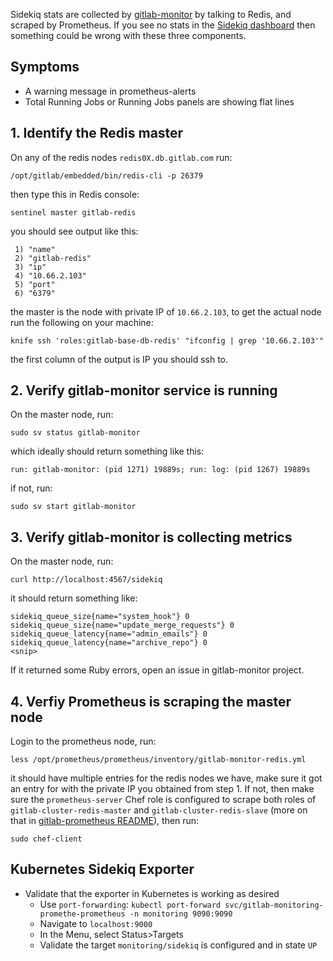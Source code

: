 Sidekiq stats are collected by [gitlab-monitor](https://gitlab.com/gitlab-org/gitlab-monitor/blob/fdad76bdff3698111744c4bfbc129c57d99355b7/lib/gitlab_monitor/sidekiq.rb) by talking to Redis, and scraped by Prometheus.
If you see no stats in the [Sidekiq dashboard](http://dashboards.gitlab.net/dashboard/db/sidekiq-stats) then something could be wrong with these three components.

## Symptoms

* A warning message in prometheus-alerts
* Total Running Jobs or Running Jobs panels are showing flat lines

## 1. Identify the Redis master

On any of the redis nodes `redis0X.db.gitlab.com` run:

```
/opt/gitlab/embedded/bin/redis-cli -p 26379
```

then type this in Redis console:

```
sentinel master gitlab-redis
```

you should see output like this:

```
 1) "name"
 2) "gitlab-redis"
 3) "ip"
 4) "10.66.2.103"
 5) "port"
 6) "6379"
 ```

the master is the node with private IP of `10.66.2.103`, to get the actual node run the following on your machine:

 ```
knife ssh 'roles:gitlab-base-db-redis' "ifconfig | grep '10.66.2.103'"
```

the first column of the output is IP you should ssh to.

## 2. Verify gitlab-monitor service is running

On the master node, run:

```
sudo sv status gitlab-monitor
```

which ideally should return something like this:

```
run: gitlab-monitor: (pid 1271) 19889s; run: log: (pid 1267) 19889s
```

if not, run:

```
sudo sv start gitlab-monitor
```

## 3. Verify gitlab-monitor is collecting metrics

On the master node, run:

```
curl http://localhost:4567/sidekiq
```

it should return something like:

```
sidekiq_queue_size{name="system_hook"} 0
sidekiq_queue_size{name="update_merge_requests"} 0
sidekiq_queue_latency{name="admin_emails"} 0
sidekiq_queue_latency{name="archive_repo"} 0
<snip>
```

If it returned some Ruby errors, open an issue in gitlab-monitor project.

## 4. Verfiy Prometheus is scraping the master node

Login to the prometheus node, run:

```
less /opt/prometheus/prometheus/inventory/gitlab-monitor-redis.yml
```

it should have multiple entries for the redis nodes we have, make sure it got an entry
for with the private IP you obtained from step 1. If not, then make sure the `prometheus-server` Chef role
is configured to scrape both roles of `gitlab-cluster-redis-master` and `gitlab-cluster-redis-slave` (more on that in
[gitlab-prometheus README](https://gitlab.com/gitlab-cookbooks/gitlab-prometheus)), then run:

```
sudo chef-client
```

## Kubernetes Sidekiq Exporter

* Validate that the exporter in Kubernetes is working as desired
  * Use `port-forwarding`: `kubectl port-forward
    svc/gitlab-monitoring-promethe-prometheus -n monitoring 9090:9090`
  * Navigate to `localhost:9000`
  * In the Menu, select Status>Targets
  * Validate the target `monitoring/sidekiq` is configured and in state `UP`
